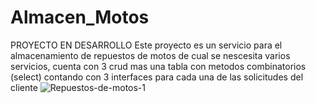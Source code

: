 # Almacen_Motos
PROYECTO EN DESARROLLO 
Este proyecto es un servicio para el almacenamiento de repuestos de motos de cual se nescesita varios servicios, cuenta con 
3 crud mas una tabla con metodos combinatorios (select)
contando con 3 interfaces para cada una de las solicitudes del cliente ![Repuestos-de-motos-1](https://github.com/user-attachments/assets/f540448c-a04e-409d-be79-8e055bf675fb)
